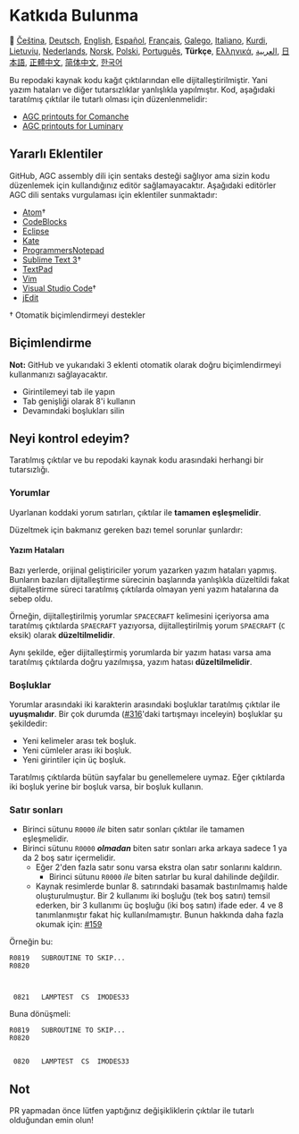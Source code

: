 # Katkıda Bulunma

🎌
[Čeština][CZ],
[Deutsch][DE],
[English][EN],
[Español][ES],
[Français][FR],
[Galego][GL],
[Italiano][IT],
[Kurdi][KU],
[Lietuvių][LT],
[Nederlands][NL],
[Norsk][NO],
[Polski][PL],
[Português][PT_BR],
**Türkçe**,
[Ελληνικά][GR],
[العربية][AR],
[日本語][JA],
[正體中文][ZH_TW],
[简体中文][ZH_CN],
[한국어][KO_KR]

[AR]:CONTRIBUTING.ar.md
[CZ]:CONTRIBUTING.cz.md
[DE]:CONTRIBUTING.de.md
[EN]:CONTRIBUTING.md
[ES]:CONTRIBUTING.es.md
[FR]:CONTRIBUTING.fr.md
[GL]:CONTRIBUTING.gl.md
[GR]:CONTRIBUTING.gr.md
[IT]:CONTRIBUTING.it.md
[JA]:CONTRIBUTING.ja.md
[KO_KR]:CONTRIBUTING.ko_kr.md
[KU]:CONTRIBUTING.ku.md
[LT]:CONTRIBUTING.lt.md
[NL]:CONTRIBUTING.nl.md
[NO]:CONTRIBUTING.no.md
[PL]:CONTRIBUTING.pl.md
[PT_BR]:CONTRIBUTING.pt_br.md
[TR]:CONTRIBUTING.tr.md
[ZH_CN]:CONTRIBUTING.zh_cn.md
[ZH_TW]:CONTRIBUTING.zh_tw.md

Bu repodaki kaynak kodu kağıt çıktılarından elle dijitalleştirilmiştir. Yani yazım hataları ve diğer tutarsızlıklar yanlışlıkla yapılmıştır. Kod, aşağıdaki taratılmış çıktılar ile tutarlı olması için düzenlenmelidir:

- [AGC printouts for Comanche][8]
- [AGC printouts for Luminary][9]

## Yararlı Eklentiler

GitHub, AGC assembly dili için sentaks desteği sağlıyor ama sizin kodu düzenlemek için kullandığınız editör sağlamayacaktır. Aşağıdaki editörler AGC dili sentaks vurgulaması için eklentiler sunmaktadır:

- [Atom][Atom]†
- [CodeBlocks][CodeBlocks]
- [Eclipse][Eclipse]
- [Kate][Kate]
- [ProgrammersNotepad][ProgrammersNotepad]
- [Sublime Text 3][Sublime Text]†
- [TextPad][TextPad]
- [Vim][Vim]
- [Visual Studio Code][VisualStudioCode]†
- [jEdit][jEdit]

† Otomatik biçimlendirmeyi destekler

[Atom]:https://github.com/Alhadis/language-agc
[CodeBlocks]:https://github.com/virtualagc/virtualagc/tree/master/Contributed/SyntaxHighlight/CodeBlocks
[Eclipse]:https://github.com/virtualagc/virtualagc/tree/master/Contributed/SyntaxHighlight/Eclipse
[Kate]:https://github.com/virtualagc/virtualagc/tree/master/Contributed/SyntaxHighlight/Kate
[ProgrammersNotepad]:https://github.com/virtualagc/virtualagc/tree/master/Contributed/SyntaxHighlight/ProgrammersNotepad
[Sublime Text]:https://github.com/jimlawton/AGC-Assembly
[TextPad]:https://github.com/virtualagc/virtualagc/tree/master/Contributed/SyntaxHighlight/TextPad
[Vim]:https://github.com/wsdjeg/vim-assembly
[VisualStudioCode]:https://github.com/wopian/agc-assembly
[jEdit]:https://github.com/virtualagc/virtualagc/tree/master/Contributed/SyntaxHighlight/jEdit

## Biçimlendirme

**Not:** GitHub ve yukarıdaki 3 eklenti otomatik olarak doğru biçimlendirmeyi kullanmanızı sağlayacaktır.

- Girintilemeyi tab ile yapın
- Tab genişliği olarak 8'i kullanın
- Devamındaki boşlukları silin

## Neyi kontrol edeyim?

Taratılmış çıktılar ve bu repodaki kaynak kodu arasındaki herhangi bir tutarsızlığı.

### Yorumlar

Uyarlanan koddaki yorum satırları, çıktılar ile **tamamen** **eşleşmelidir**.

Düzeltmek için bakmanız gereken bazı temel sorunlar şunlardır:

#### Yazım Hataları

Bazı yerlerde, orijinal geliştiriciler yorum yazarken yazım hataları yapmış. Bunların bazıları dijitalleştirme sürecinin başlarında yanlışlıkla düzeltildi fakat dijitalleştirme süreci taratılmış çıktılarda olmayan yeni yazım hatalarına da sebep oldu.

Örneğin, dijitalleştirilmiş yorumlar `SPACECRAFT` kelimesini içeriyorsa ama taratılmış çıktılarda `SPAECRAFT` yazıyorsa, dijitalleştirilmiş yorum `SPAECRAFT` (`C` eksik) olarak **düzeltilmelidir**.

Aynı şekilde, eğer dijitalleştirmiş yorumlarda bir yazım hatası varsa ama taratılmış çıktılarda doğru yazılmışsa, yazım hatası **düzeltilmelidir**.

### Boşluklar

Yorumlar arasındaki iki karakterin arasındaki boşluklar taratılmış çıktılar ile **uyuşmalıdır**. Bir çok durumda ([#316][10]'daki tartışmayı inceleyin) boşluklar şu şekildedir:

- Yeni kelimeler arası tek boşluk.
- Yeni cümleler arası iki boşluk.
- Yeni girintiler için üç boşluk.

Taratılmış çıktılarda bütün sayfalar bu genellemelere uymaz. Eğer çıktılarda iki boşluk yerine bir boşluk varsa, bir boşluk kullanın.

### Satır sonları

- Birinci sütunu `R0000` *ile* biten satır sonları çıktılar ile tamamen eşleşmelidir.
- Birinci sütunu `R0000` *__olmadan__* biten satır sonları arka arkaya sadece 1 ya da 2 boş satır içermelidir.
  - Eğer 2'den fazla satır sonu varsa ekstra olan satır sonlarını kaldırın.
    - Birinci sütunu `R0000` *ile* biten satırlar bu kural dahilinde değildir.
  - Kaynak resimlerde bunlar 8. satırındaki basamak bastırılmamış halde oluşturulmuştur. Bir 2 kullanımı iki boşluğu (tek boş satırı) temsil ederken, bir 3 kullanımı üç boşluğu (iki boş satırı) ifade eder. 4 ve 8 tanımlanmıştır fakat hiç kullanılmamıştır. Bunun hakkında daha fazla okumak için: [#159][7]

Örneğin bu:

```plain
R0819   SUBROUTINE TO SKIP...
R0820



 0821   LAMPTEST  CS  IMODES33
```

Buna dönüşmeli:

```plain
R0819   SUBROUTINE TO SKIP...
R0820


 0820   LAMPTEST  CS  IMODES33
```

## Not

PR yapmadan önce lütfen yaptığınız değişikliklerin çıktılar ile tutarlı olduğundan emin olun!

[0]:https://github.com/chrislgarry/Apollo-11/pull/new/master
[1]:http://www.ibiblio.org/apollo/ScansForConversion/Luminary099/
[2]:http://www.ibiblio.org/apollo/ScansForConversion/Comanche055/
[6]:https://github.com/wopian/agc-assembly#user-settings
[7]:https://github.com/chrislgarry/Apollo-11/issues/159
[8]:http://www.ibiblio.org/apollo/ScansForConversion/Comanche055/
[9]:http://www.ibiblio.org/apollo/ScansForConversion/Luminary099/
[10]:https://github.com/chrislgarry/Apollo-11/pull/316#pullrequestreview-102892741
